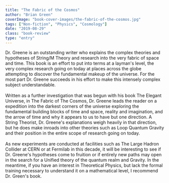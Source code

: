 ```yaml
---
title: "The Fabric of the Cosmos"
author: "Brian Green"
coverImage: "book-cover-images/the-fabric-of-the-cosmos.jpg"
tags: ["Non-fiction", "Physics", "Cosmology"]
date: "2019-08-29"
class: "book-review"
type: "entry"
---
```


Dr. Greene is an outstanding writer who explains the complex theories and hypotheses of String/M Theory and research into the very fabric of space and time. This book is an effort to put into terms at a layman's level, the very complex research going on today at places across the globe attempting to discover the fundamental makeup of the universe. For the most part Dr. Greene succeeds in his effort to make this intensely complex subject understandable.
<br />
<br />
Written as a further investigation that was begun with his book The Elegant Universe, in The Fabric of The Cosmos, Dr. Greene leads the reader on a expedition into the darkest corners of the universe exploring the fundamental building blocks of time and space, reality and imagination, and the arrow of time and why it appears to us to have but one direction. A String Theorist, Dr. Greene's explanations weigh heavily in that direction, but he does make inroads into other theories such as Loop Quantum Gravity and their position in the entire scope of research going on today.
<br />
<br />
As new experiments are conducted at facilities such as The Large Hadron Collider at CERN or at Fermilab in this decade, it will be interesting to see if Dr. Greene's hypotheses come to fruition or if entirely new paths may open in the search for a Unified theory of the quantum realm and Gravity. In the meantime, if you have an interest in Theoretical Physics, but lack the formal training necessary to understand it on a mathematical level, I recommend Dr. Green's book.
